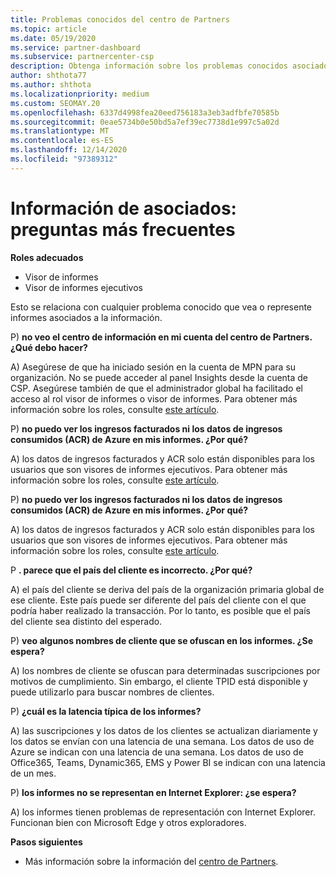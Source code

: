 ```yaml
---
title: Problemas conocidos del centro de Partners
ms.topic: article
ms.date: 05/19/2020
ms.service: partner-dashboard
ms.subservice: partnercenter-csp
description: Obtenga información sobre los problemas conocidos asociados a los informes de Partner Center Insights (PCI). La información puede incluir problemas de representación conocidos o limitaciones de informes.
author: shthota77
ms.author: shthota
ms.localizationpriority: medium
ms.custom: SEOMAY.20
ms.openlocfilehash: 6337d4998fea20eed756183a3eb3adfbfe70585b
ms.sourcegitcommit: 0eae5734b0e50bd5a7ef39ec7738d1e997c5a02d
ms.translationtype: MT
ms.contentlocale: es-ES
ms.lasthandoff: 12/14/2020
ms.locfileid: "97389312"
---
```

# <a name="partner-insights--frequently-asked-questions"></a>Información de asociados: preguntas más frecuentes

**Roles adecuados**
- Visor de informes
- Visor de informes ejecutivos

Esto se relaciona con cualquier problema conocido que vea o represente informes asociados a la información.

P) **no veo el centro de información en mi cuenta del centro de Partners. ¿Qué debo hacer?**

A) Asegúrese de que ha iniciado sesión en la cuenta de MPN para su organización. No se puede acceder al panel Insights desde la cuenta de CSP. Asegúrese también de que el administrador global ha facilitado el acceso al rol visor de informes o visor de informes.  Para obtener más información sobre los roles, consulte [este artículo](https://docs.microsoft.com/partner-center/pci-roles).

P) **no puedo ver los ingresos facturados ni los datos de ingresos consumidos (ACR) de Azure en mis informes. ¿Por qué?**

A) los datos de ingresos facturados y ACR solo están disponibles para los usuarios que son visores de informes ejecutivos.  Para obtener más información sobre los roles, consulte [este artículo](https://docs.microsoft.com/partner-center/pci-roles).

P) **no puedo ver los ingresos facturados ni los datos de ingresos consumidos (ACR) de Azure en mis informes. ¿Por qué?**

A) los datos de ingresos facturados y ACR solo están disponibles para los usuarios que son visores de informes ejecutivos. Para obtener más información sobre los roles, consulte [este artículo](https://docs.microsoft.com/partner-center/pci-roles).

P **. parece que el país del cliente es incorrecto. ¿Por qué?**

A) el país del cliente se deriva del país de la organización primaria global de ese cliente. Este país puede ser diferente del país del cliente con el que podría haber realizado la transacción. Por lo tanto, es posible que el país del cliente sea distinto del esperado.

P) **veo algunos nombres de cliente que se ofuscan en los informes. ¿Se espera?**

A) los nombres de cliente se ofuscan para determinadas suscripciones por motivos de cumplimiento. Sin embargo, el cliente TPID está disponible y puede utilizarlo para buscar nombres de clientes.

P) **¿cuál es la latencia típica de los informes?**

A) las suscripciones y los datos de los clientes se actualizan diariamente y los datos se envían con una latencia de una semana. Los datos de uso de Azure se indican con una latencia de una semana. Los datos de uso de Office365, Teams, Dynamic365, EMS y Power BI se indican con una latencia de un mes.

P) **los informes no se representan en Internet Explorer: ¿se espera?**

A) los informes tienen problemas de representación con Internet Explorer. Funcionan bien con Microsoft Edge y otros exploradores.

**Pasos siguientes**

- Más información sobre la información del [centro de Partners](partner-center-insights.md).
